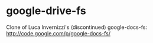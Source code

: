 google-drive-fs
===============

Clone of Luca Invernizzi&#39;s (discontinued) google-docs-fs: http://code.google.com/p/google-docs-fs/